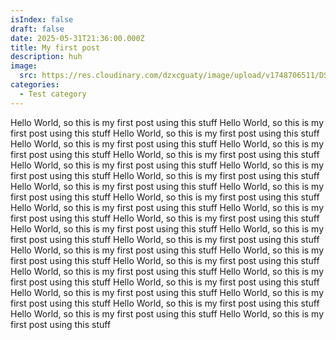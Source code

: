 ```yaml
---
isIndex: false
draft: false
date: 2025-05-31T21:36:00.000Z
title: My first post
description: huh
image:
  src: https://res.cloudinary.com/dzxcguaty/image/upload/v1748706511/DSCF24102_1_gpr5lu.jpg
categories:
  - Test category
---
```

Hello World, so this is my first post using this stuff Hello World, so this is my first post using this stuff Hello World, so this is my first post using this stuff Hello World, so this is my first post using this stuff Hello World, so this is my first post using this stuff Hello World, so this is my first post using this stuff Hello World, so this is my first post using this stuff Hello World, so this is my first post using this stuff Hello World, so this is my first post using this stuff Hello World, so this is my first post using this stuff Hello World, so this is my first post using this stuff Hello World, so this is my first post using this stuff Hello World, so this is my first post using this stuff Hello World, so this is my first post using this stuff Hello World, so this is my first post using this stuff Hello World, so this is my first post using this stuff Hello World, so this is my first post using this stuff Hello World, so this is my first post using this stuff Hello World, so this is my first post using this stuff Hello World, so this is my first post using this stuff Hello World, so this is my first post using this stuff Hello World, so this is my first post using this stuff Hello World, so this is my first post using this stuff Hello World, so this is my first post using this stuff Hello World, so this is my first post using this stuff Hello World, so this is my first post using this stuff Hello World, so this is my first post using this stuff Hello World, so this is my first post using this stuff Hello World, so this is my first post using this stuff
